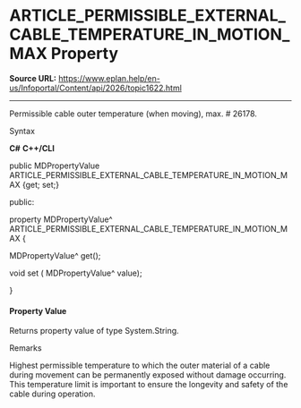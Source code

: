 # ARTICLE_PERMISSIBLE_EXTERNAL_CABLE_TEMPERATURE_IN_MOTION_MAX Property

**Source URL:** https://www.eplan.help/en-us/Infoportal/Content/api/2026/topic1622.html

---

Permissible cable outer temperature (when moving), max. # 26178.

Syntax

**C#**
**C++/CLI**


public MDPropertyValue ARTICLE_PERMISSIBLE_EXTERNAL_CABLE_TEMPERATURE_IN_MOTION_MAX {get; set;}

public:

property MDPropertyValue^ ARTICLE_PERMISSIBLE_EXTERNAL_CABLE_TEMPERATURE_IN_MOTION_MAX {

   MDPropertyValue^ get();

   void set (    MDPropertyValue^ value);

}


#### Property Value

Returns property value of type System.String.

Remarks

Highest permissible temperature to which the outer material of a cable during movement can be permanently exposed without damage occurring. This temperature limit is important to ensure the longevity and safety of the cable during operation.
